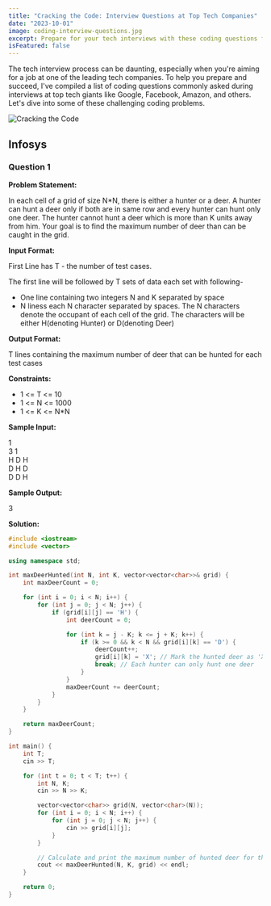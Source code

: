 ```yaml
---
title: "Cracking the Code: Interview Questions at Top Tech Companies"
date: "2023-10-01"
image: coding-interview-questions.jpg
excerpt: Prepare for your tech interviews with these coding questions from leading companies like Google, Facebook, Amazon, and more.
isFeatured: false
---
```


The tech interview process can be daunting, especially when you're aiming for a job at one of the leading tech companies. To help you prepare and succeed, I've compiled a list of coding questions commonly asked during interviews at top tech giants like Google, Facebook, Amazon, and others. Let's dive into some of these challenging coding problems.

![Cracking the Code](coding-interview-questions.jpg)

## Infosys

### Question 1

**Problem Statement:** 

In each cell of a grid of size N*N, there is either a hunter or a deer. A hunter can hunt a deer only if both are in same row and every hunter can hunt only one deer. The hunter cannot hunt a deer which is more than K units away from him. Your goal is to find the maximum number of deer than can be caught in the grid.

**Input Format:**

First Line has T - the number of test cases.

The first line will be followed by T sets of data each set with following-
- One line containing two integers N and K separated by space
- N liness each N character separated by spaces. The N characters denote the occupant of each cell of the grid. The characters will be either H(denoting Hunter) or D(denoting Deer)

**Output Format:**

T lines containing the maximum number of deer that can be hunted for each test cases

**Constraints:**

- 1 <= T <= 10
- 1 <= N <= 1000
- 1 <= K <= N*N

**Sample Input:**

1  
3 1  
H D H  
D H D  
D D H  

**Sample Output:**

3

**Solution:**

```cpp
#include <iostream>
#include <vector>

using namespace std;

int maxDeerHunted(int N, int K, vector<vector<char>>& grid) {
    int maxDeerCount = 0;

    for (int i = 0; i < N; i++) {
        for (int j = 0; j < N; j++) {
            if (grid[i][j] == 'H') {
                int deerCount = 0;

                for (int k = j - K; k <= j + K; k++) {
                    if (k >= 0 && k < N && grid[i][k] == 'D') {
                        deerCount++;
                        grid[i][k] = 'X'; // Mark the hunted deer as 'X'
                        break; // Each hunter can only hunt one deer
                    }
                }
                maxDeerCount += deerCount;
            }
        }
    }

    return maxDeerCount;
}

int main() {
    int T;
    cin >> T;

    for (int t = 0; t < T; t++) {
        int N, K;
        cin >> N >> K;

        vector<vector<char>> grid(N, vector<char>(N));
        for (int i = 0; i < N; i++) {
            for (int j = 0; j < N; j++) {
                cin >> grid[i][j];
            }
        }

        // Calculate and print the maximum number of hunted deer for the current test case
        cout << maxDeerHunted(N, K, grid) << endl;
    }

    return 0;
}
```

